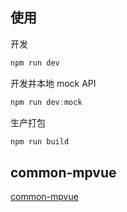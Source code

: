 ## 使用

开发

```js
npm run dev
```

开发并本地 mock API

```js
npm run dev:mock
```

生产打包

```js
npm run build
```

## common-mpvue

[common-mpvue](https://github.com/thundernet8/common-mpvue)
